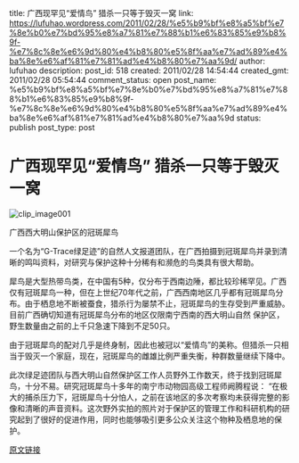 title: 广西现罕见“爱情鸟” 猎杀一只等于毁灭一窝
link: https://lufuhao.wordpress.com/2011/02/28/%e5%b9%bf%e8%a5%bf%e7%8e%b0%e7%bd%95%e8%a7%81%e7%88%b1%e6%83%85%e9%b8%9f-%e7%8c%8e%e6%9d%80%e4%b8%80%e5%8f%aa%e7%ad%89%e4%ba%8e%e6%af%81%e7%81%ad%e4%b8%80%e7%aa%9d/
author: lufuhao
description: 
post_id: 518
created: 2011/02/28 14:54:44
created_gmt: 2011/02/28 05:54:44
comment_status: open
post_name: %e5%b9%bf%e8%a5%bf%e7%8e%b0%e7%bd%95%e8%a7%81%e7%88%b1%e6%83%85%e9%b8%9f-%e7%8c%8e%e6%9d%80%e4%b8%80%e5%8f%aa%e7%ad%89%e4%ba%8e%e6%af%81%e7%81%ad%e4%b8%80%e7%aa%9d
status: publish
post_type: post

# 广西现罕见“爱情鸟” 猎杀一只等于毁灭一窝

![clip_image001](http://lufuhao.files.wordpress.com/2011/02/clip_image001_thumb.jpg)

广西西大明山保护区的冠斑犀鸟 

一个名为“G-Trace绿足迹”的自然人文报道团队，在广西拍摄到冠斑犀鸟并录到清晰的鸣叫资料，对研究与保护这种十分稀有和濒危的鸟类具有很大帮助。 

犀鸟是大型热带鸟类，在中国有5种，仅分布于西南边陲，都比较珍稀罕见。广西仅有冠斑犀鸟一种，但在上世纪70年代之前，广西西南地区几乎都有冠斑犀鸟分布。由于栖息地不断被蚕食，猎杀行为屡禁不止，冠斑犀鸟的生存受到严重威胁。目前广西确切知道有冠斑犀鸟分布的地区仅限南宁西南的西大明山自然 保护区，野生数量由之前的上千只急速下降到不足50只。 

由于冠斑犀鸟的配对几乎是终身制，因此也被冠以“爱情鸟”的美称。但猎杀一只相当于毁灭一个家庭，现在，冠斑犀鸟的雌雄比例严重失衡，种群数量继续下降中。 

此次绿足迹团队与西大明山自然保护区工作人员野外工作数天，终于找到冠斑犀鸟，十分不易。研究冠斑犀鸟十多年的南宁市动物园高级工程师阙腾程说： “在极大的捕杀压力下，冠斑犀鸟十分怕人，之前在该地区的多次考察均未获得完整的影像和清晰的声音资料。这次野外实拍的照片对于保护区的管理工作和科研机构的研究起到了很好的促进作用，同时也能够吸引更多公众关注这个物种及栖息地的保护。 

[原文链接](http://www.vvcat.com/viewarticle.aspx?id=52590)